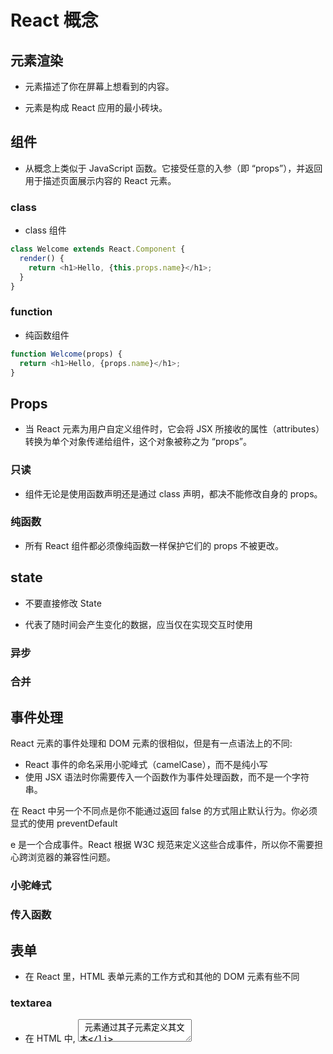 # React 概念

## 元素渲染

- 元素描述了你在屏幕上想看到的内容。

- 元素是构成 React 应用的最小砖块。

## 组件

- 从概念上类似于 JavaScript 函数。它接受任意的入参（即 “props”），并返回用于描述页面展示内容的 React 元素。



### class

- class 组件

```javascript
class Welcome extends React.Component {
  render() {
    return <h1>Hello, {this.props.name}</h1>;
  }
}
```

### function

- 纯函数组件

```javascript
function Welcome(props) {
  return <h1>Hello, {props.name}</h1>;
}
```

## Props

- 当 React 元素为用户自定义组件时，它会将 JSX 所接收的属性（attributes）转换为单个对象传递给组件，这个对象被称之为 “props”。

### 只读

- 组件无论是使用函数声明还是通过 class 声明，都决不能修改自身的 props。


### 纯函数

- 所有 React 组件都必须像纯函数一样保护它们的 props 不被更改。

## state

- 不要直接修改 State

- 代表了随时间会产生变化的数据，应当仅在实现交互时使用

### 异步

### 合并

## 事件处理

React 元素的事件处理和 DOM 元素的很相似，但是有一点语法上的不同:

- React 事件的命名采用小驼峰式（camelCase），而不是纯小写
- 使用 JSX 语法时你需要传入一个函数作为事件处理函数，而不是一个字符串。

在 React 中另一个不同点是你不能通过返回 false 的方式阻止默认行为。你必须显式的使用 preventDefault

e 是一个合成事件。React 根据 W3C 规范来定义这些合成事件，所以你不需要担心跨浏览器的兼容性问题。

### 小驼峰式

### 传入函数

## 表单

- 在 React 里，HTML 表单元素的工作方式和其他的 DOM 元素有些不同

### textarea

- 在 HTML 中, <textarea> 元素通过其子元素定义其文本
```html
  <textarea>
  你好， 这是在 text area 里的文本
</textarea>
```
  
  
  
- 在 React 中，<textarea> 使用 value 属性代替。

### select

- 在 HTML 中，<select> 创建下拉列表标签，selected 属性表示选中
  
  
- React 并不会使用 selected 属性，而是在根 select 标签上使用 value 属性。

### 受控组件

- 使 React 的 state 成为“唯一数据源”。渲染表单的 React 组件还控制着用户输入过程中表单发生的操作。

- 推荐使用

### 非受控组件

- 表单数据将交由 DOM 节点来处理。

-  使用 ref 来从 DOM 节点中获取表单数据。

- 这类通常适用于简单表单，只需要在提交时校验

## 状态提升

- 在 React 中，将多个组件中需要共享的 state 向上移动到它们的最近共同父组件中，便可实现共享 state

## React 哲学

### 数据 state

通过问自己以下三个问题，你可以逐个检查相应数据是否属于 state：

1. 该数据是否是由父组件通过 props 传递而来的？如果是，那它应该不是 state。
2. 该数据是否随时间的推移而保持不变？如果是，那它应该也不是 state。
3. 你能否根据其他 state 或 props 计算出该数据的值？如果是，那它也不是 state。

### 组件 state

哪个组件能够改变这些 state，或者说拥有这些 state。

对于应用中的每一个 state：

- 找到根据这个 state 进行渲染的所有组件。

- 找到他们的共同所有者（common owner）组件（在组件层级上高于所有需要该 state 的组件）。

- 该共同所有者组件或者比它层级更高的组件应该拥有该 state。

- 如果你找不到一个合适的位置来存放该 state，就可以直接创建一个新的组件来存放该 state，并将这一新组件置于高于共同所有者组件层级的位置。
